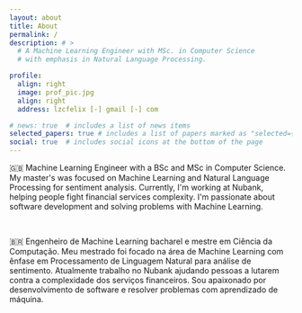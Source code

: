 ```yaml
---
layout: about
title: About
permalink: /
description: # > 
  # A Machine Learning Engineer with MSc. in Computer Science
  # with emphasis in Natural Language Processing.

profile:
  align: right
  image: prof_pic.jpg
  align: right
  address: lzcfelix [-] gmail [-] com

# news: true  # includes a list of news items
selected_papers: true # includes a list of papers marked as "selected={true}"
social: true  # includes social icons at the bottom of the page
---
```


🇬🇧 Machine Learning Engineer with a BSc and MSc in Computer Science. My master's was focused on Machine Learning and
Natural Language Processing for sentiment analysis.  Currently, I'm working at Nubank, helping people fight financial
services complexity. I'm passionate about software development and solving problems with Machine Learning.

<br>

🇧🇷 Engenheiro de Machine Learning bacharel e mestre em Ciência da Computação. Meu mestrado foi focado na área de Machine
Learning com ênfase em Processamento de Linguagem Natural para análise de sentimento. Atualmente trabalho no Nubank
ajudando pessoas a lutarem contra a complexidade dos serviços financeiros. Sou apaixonado por desenvolvimento de
software e resolver problemas com aprendizado de máquina.